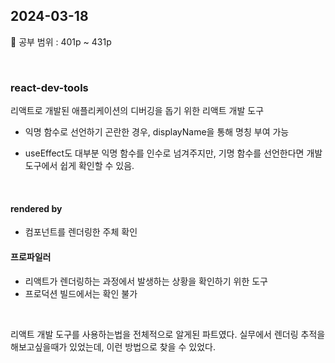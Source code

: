 ## 2024-03-18

📖 공부 범위 : 401p ~ 431p

<br/>

### react-dev-tools

리액트로 개발된 애플리케이션의 디버깅을 돕기 위한 리액트 개발 도구

- 익명 함수로 선언하기 곤란한 경우, displayName을 통해 명칭 부여 가능

- useEffect도 대부분 익명 함수를 인수로 넘겨주지만, 기명 함수를 선언한다면 개발 도구에서 쉽게 확인할 수 있음.

<br/>

#### rendered by

- 컴포넌트를 렌더링한 주체 확인

#### 프로파일러

- 리액트가 렌더링하는 과정에서 발생하는 상황을 확인하기 위한 도구
- 프로덕션 빌드에서는 확인 불가

<br/>

리액트 개발 도구를 사용하는법을 전체적으로 알게된 파트였다.
실무에서 렌더링 추적을 해보고싶을때가 있었는데, 이런 방법으로 찾을 수 있었다.
